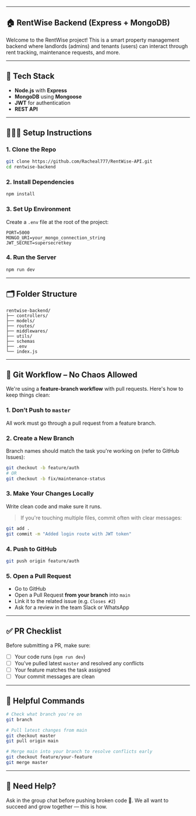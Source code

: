 

---

## 🏠 RentWise Backend (Express + MongoDB)

Welcome to the RentWise project! This is a smart property management backend where landlords (admins) and tenants (users) can interact through rent tracking, maintenance requests, and more.

---

## 🧰 Tech Stack

* **Node.js** with **Express**
* **MongoDB** using **Mongoose**
* **JWT** for authentication
* **REST API**

---

## 🧑🏾‍💻 Setup Instructions

### 1. Clone the Repo

```bash
git clone https://github.com/Racheal777/RentWise-API.git
cd rentwise-backend
```

### 2. Install Dependencies

```bash
npm install
```

### 3. Set Up Environment

Create a `.env` file at the root of the project:

```env
PORT=5000
MONGO_URI=your_mongo_connection_string
JWT_SECRET=supersecretkey
```

### 4. Run the Server

```bash
npm run dev
```

---

## 🗂️ Folder Structure

```
rentwise-backend/
├── controllers/
├── models/
├── routes/
├── middlewares/
├── utils/
├── schemas
├── .env
└── index.js
```

---

## 🌿 Git Workflow – No Chaos Allowed

We're using a **feature-branch workflow** with pull requests. Here's how to keep things clean:

### 1. Don’t Push to `master`

All work must go through a pull request from a feature branch.

### 2. Create a New Branch

Branch names should match the task you're working on (refer to GitHub Issues):

```bash
git checkout -b feature/auth
# OR
git checkout -b fix/maintenance-status
```

### 3. Make Your Changes Locally

Write clean code and make sure it runs.

> If you're touching multiple files, commit often with clear messages:

```bash
git add .
git commit -m "Added login route with JWT token"
```

### 4. Push to GitHub

```bash
git push origin feature/auth
```

### 5. Open a Pull Request

* Go to GitHub
* Open a Pull Request **from your branch** into `main`
* Link it to the related issue (e.g. `Closes #2`)
* Ask for a review in the team Slack or WhatsApp

---

## ✅ PR Checklist

Before submitting a PR, make sure:

* [ ] Your code runs (`npm run dev`)
* [ ] You've pulled latest `master` and resolved any conflicts
* [ ] Your feature matches the task assigned
* [ ] Your commit messages are clean

---

## 📌 Helpful Commands

```bash
# Check what branch you're on
git branch

# Pull latest changes from main
git checkout master
git pull origin main

# Merge main into your branch to resolve conflicts early
git checkout feature/your-feature
git merge master
```

---

## 📣 Need Help?

Ask in the group chat before pushing broken code 🙏. We all want to succeed and grow together — this is how.




